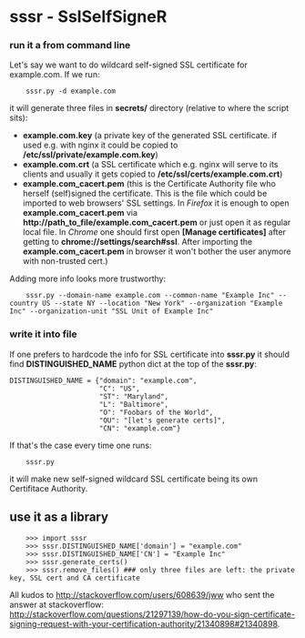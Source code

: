 # sssr - SslSelfSigneR

### run it a from command line

Let's say we want to do wildcard self-signed SSL certificate for example.com.
If we run:

        sssr.py -d example.com

it will generate three files in **secrets/** directory (relative to where the script sits):
 - **example.com.key** (a private key of the generated SSL certificate. if used e.g. with nginx it could be copied to **/etc/ssl/private/example.com.key**)
 - **example.com.crt** (a SSL certificate which e.g. nginx will serve to its clients and usually it gets copied to **/etc/ssl/certs/example.com.crt**)
 - **example.com_cacert.pem** (this is the Certificate Authority file who herself (self)signed the certificate. This is the file which could be imported to web browsers' SSL settings. In _Firefox_ it is enough to open **example.com_cacert.pem** via **http://path_to_file/example.com_cacert.pem** or just open it as regular local file. In _Chrome_ one should first open **[Manage certificates]** after getting to **chrome://settings/search#ssl**. After importing the **example.com_cacert.pem** in browser it won't bother the user anymore with non-trusted cert.)

Adding more info looks more trustworthy:

        sssr.py --domain-name example.com --common-name "Example Inc" --country US --state NY --location "New York" --organization "Example Inc" --organization-unit "SSL Unit of Example Inc"

### write it into file

If one prefers to hardcode the info for SSL certificate into **sssr.py** it should find **DISTINGUISHED_NAME** python dict at the top of the **sssr.py**:

```
DISTINGUISHED_NAME = {"domain": "example.com",
                      "C": "US",
                      "ST": "Maryland",
                      "L": "Baltimore",
                      "O": "Foobars of the World",
                      "OU": "[let's generate certs]",
                      "CN": "example.com"}

```
                      
If that's the case every time one runs:

        sssr.py

it will make new self-signed wildcard SSL certificate being its own Certifitace Authority. 

## use it as a library

        >>> import sssr
        >>> sssr.DISTINGUISHED_NAME['domain'] = "example.com"
        >>> sssr.DISTINGUISHED_NAME['CN'] = "Example Inc"
        >>> sssr.generate_certs()
        >>> sssr.remove_files() ### only three files are left: the private key, SSL cert and CA certificate

All kudos to http://stackoverflow.com/users/608639/jww who sent the answer at stackoverflow: http://stackoverflow.com/questions/21297139/how-do-you-sign-certificate-signing-request-with-your-certification-authority/21340898#21340898.
